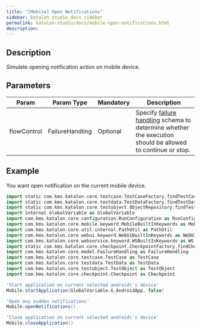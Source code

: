 ```yaml
---
title: "[Mobile] Open Notifications" 
sidebar: katalon_studio_docs_sidebar
permalink: katalon-studio/docs/mobile-open-notifications.html 
description: 
---
```

Description
-----------

Simulate opening notification action on mobile device.

Parameters
----------

<table><thead><tr><th>Param</th><th>Param Type</th><th>Mandatory</th><th>Description</th></tr></thead><tbody><tr><td><span>flowControl</span></td><td><span>FailureHandling</span></td><td>Optional</td><td><span>Spec</span><span>ify </span><a href="https://docs.katalon.com/x/qAAM" rel="nofollow">failure handling</a><span> schema to determine whether the execution should be allowed to continue or stop.</span></td></tr></tbody></table>

Example 
--------

You want open notification on the current mobile device.

```groovy
import static com.kms.katalon.core.testcase.TestCaseFactory.findTestCase
import static com.kms.katalon.core.testdata.TestDataFactory.findTestData
import static com.kms.katalon.core.testobject.ObjectRepository.findTestObject
import internal.GlobalVariable as GlobalVariable
import com.kms.katalon.core.configuration.RunConfiguration as RunConfiguration
import com.kms.katalon.core.mobile.keyword.MobileBuiltInKeywords as Mobile
import com.kms.katalon.core.util.internal.PathUtil as PathUtil
import com.kms.katalon.core.webui.keyword.WebUiBuiltInKeywords as WebUI
import com.kms.katalon.core.webservice.keyword.WSBuiltInKeywords as WS
import static com.kms.katalon.core.checkpoint.CheckpointFactory.findCheckpoint
import com.kms.katalon.core.model.FailureHandling as FailureHandling
import com.kms.katalon.core.testcase.TestCase as TestCase
import com.kms.katalon.core.testdata.TestData as TestData
import com.kms.katalon.core.testobject.TestObject as TestObject
import com.kms.katalon.core.checkpoint.Checkpoint as Checkpoint

'Start application on current selected android\'s device'
Mobile.startApplication(GlobalVariable.G_AndroidApp, false)

'Open any sudden notifications'
Mobile.openNotifications()

'Close application on current selected android\'s device'
Mobile.closeApplication()
```